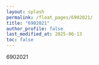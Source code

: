 ```yaml
---
layout: splash
permalink: /float_pages/6902021/
title: "6902021"
author_profile: false
last_modified_at: 2025-06-13
toc: false
---
```

 
6902021
